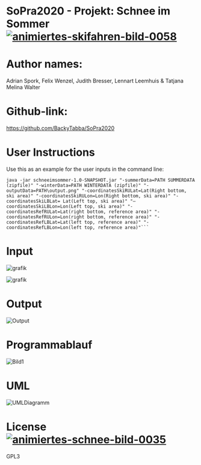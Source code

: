 # SoPra2020 - Projekt: Schnee im Sommer <a href="https://www.animierte-gifs.net/cat-skifahren-284.htm"><img src="https://www.animierte-gifs.net/data/media/284/animiertes-skifahren-bild-0058.gif" border="0" alt="animiertes-skifahren-bild-0058" /></a>

# Author names: 
Adrian Spork, Felix Wenzel, Judith Bresser, Lennart Leemhuis & Tatjana Melina Walter

# Github-link: 
https://github.com/BackyTabba/SoPra2020

# User Instructions
Use this as an example for the user inputs in the command line:
```
java -jar schneeimsommer-1.0-SNAPSHOT.jar "-summerData=PATH SUMMERDATA (zipfile)" "-winterData=PATH WINTERDATA (zipfile)" "-outputData=PATH\output.png" "-coordinatesSkiRULat=Lat(Right bottom, ski area)" "-coordinatesSkiRULon=Lon(Right bottom, ski area)" "-coordinatesSkiLBLat= Lat(Left top, ski area)" "—coordinatesSkiLBLon=Lon(Left top, ski area)" "-coordinatesRefRULat=Lat(right bottom, reference area)" "-coordinatesRefRULon=Lon(right bottom, reference area)" "-coordinatesRefLBLat=Lat(left top, reference area)" "-coordinatesRefLBLon=Lon(left top, reference area)"```
```

# Input
![grafik](https://user-images.githubusercontent.com/61976163/96240093-c806b980-0fa0-11eb-9f20-3e553caff4fe.png)

![grafik](https://user-images.githubusercontent.com/61976163/96240152-d94fc600-0fa0-11eb-8e30-3f63d069d5da.png)

# Output
![Output](https://user-images.githubusercontent.com/61976163/96239892-88d86880-0fa0-11eb-84d3-b241c3f83ae8.jpeg)

# Programmablauf
![Bild1](https://user-images.githubusercontent.com/61976163/96250353-0014f900-0faf-11eb-93a9-9c5180127fe0.jpg)

# UML
![UMLDiagramm](https://user-images.githubusercontent.com/61976163/96239406-f0da7f00-0f9f-11eb-9604-5084f45dcb9e.jpeg)

# License <a href="https://www.animierte-gifs.net/cat-schnee-619.htm"><img src="https://www.animierte-gifs.net/data/media/619/animiertes-schnee-bild-0035.gif" border="0" alt="animiertes-schnee-bild-0035" /></a>
GPL3
